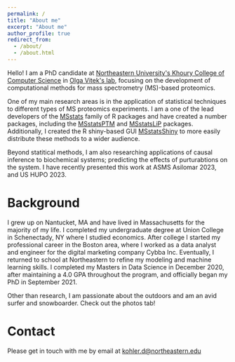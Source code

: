 ```yaml
---
permalink: /
title: "About me"
excerpt: "About me"
author_profile: true
redirect_from: 
  - /about/
  - /about.html
---
```


Hello! I am a PhD candidate at [Northeastern University's Khoury College of Computer Science](https://www.khoury.northeastern.edu/people/devon-kohler/) in [Olga Vitek's lab](https://olga-vitek-lab.khoury.northeastern.edu/), focusing on the development of computational methods for mass spectrometry (MS)-based proteomics.

One of my main research areas is in the application of statistical techniques to different types of MS proteomics experiments. I am a one of the lead developers of the [MSstats](http://www.msstats.org/) family of R packages and have created a number packages, including the [MSstatsPTM](http://www.bioconductor.org/packages/release/bioc/html/MSstatsPTM.html) and [MSstatsLiP](http://www.bioconductor.org/packages/release/bioc/html/MSstatsLiP.html) packages. Additionally, I created the R shiny-based GUI [MSstatsShiny](https://github.com/Vitek-Lab/MSstatsShiny/) to more easily distribute these methods to a wider audience.

Beyond statitical methods, I am also researching applications of causal inference to biochemical systems; predicting the effects of purturabtions on the system. I have recently presented this work at ASMS Asilomar 2023, and US HUPO 2023.

Background
=============

I grew up on Nantucket, MA and have lived in Massachusetts for the majority of my life. I completed my undergraduate degree at Union College in Schenectady, NY where I studied economics. After college I started my professional career in the Boston area, where I worked as a data analyst and engineer for the digital marketing company Cybba Inc. Eventually, I returned to school at Northeastern to refine my modeling and machine learning skills. I completed my Masters in Data Science in December 2020, after maintaining a 4.0 GPA throughout the program, and officially began my PhD in September 2021.

Other than research, I am passionate about the outdoors and am an avid surfer and snowboarder. Check out the photos tab!

Contact
=======

Please get in touch with me by email at kohler.d@northeastern.edu
